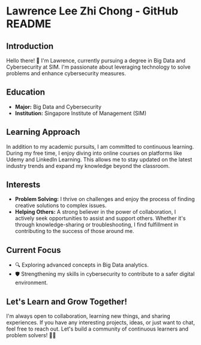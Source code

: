 # Lawrence Lee Zhi Chong - GitHub README

## Introduction
Hello there! 👋 I'm Lawrence, currently pursuing a degree in Big Data and Cybersecurity at SIM. I'm passionate about leveraging technology to solve problems and enhance cybersecurity measures.

## Education
- **Major:** Big Data and Cybersecurity
- **Institution:** Singapore Institute of Management (SIM)

## Learning Approach
In addition to my academic pursuits, I am committed to continuous learning. During my free time, I enjoy diving into online courses on platforms like Udemy and LinkedIn Learning. This allows me to stay updated on the latest industry trends and expand my knowledge beyond the classroom.

## Interests
- **Problem Solving:** I thrive on challenges and enjoy the process of finding creative solutions to complex issues.
- **Helping Others:** A strong believer in the power of collaboration, I actively seek opportunities to assist and support others. Whether it's through knowledge-sharing or troubleshooting, I find fulfillment in contributing to the success of those around me.

## Current Focus
- 🔍 Exploring advanced concepts in Big Data analytics.
- 🛡️ Strengthening my skills in cybersecurity to contribute to a safer digital environment.


## Let's Learn and Grow Together!
I'm always open to collaboration, learning new things, and sharing experiences. If you have any interesting projects, ideas, or just want to chat, feel free to reach out. Let's build a community of continuous learners and problem solvers! 🌱✨

